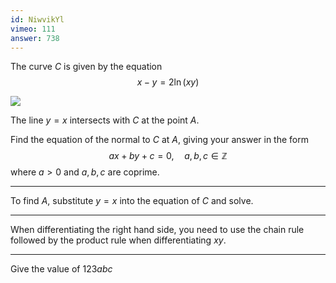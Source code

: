 ```yaml
---
id: NiwvikYl
vimeo: 111
answer: 738
---
```


The curve $C$ is given by the equation
$$
x - y = 2\ln(xy)
$$

![](/img/learn/implicit-04.svg)

The line $y = x$ intersects with $C$ at the point $A$.

Find the equation of the normal to $C$ at $A$, giving your answer in the form
$$
ax + by + c = 0, \quad a,b,c \in \mathbb{Z}
$$
where $a>0$ and $a,b,c$ are coprime.

---

To find $A$, substitute $y = x$ into the equation of $C$ and solve.

---

When differentiating the right hand side, you need to use the chain rule followed by the product rule when differentiating $xy$.

---

Give the value of $123abc$
